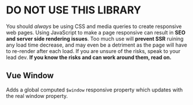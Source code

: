 # DO NOT USE THIS LIBRARY

You should _always_ be using CSS and media queries to create responsive web
pages. Using JavaScript to make a page responsive can result in **SEO and server
side rendering issues**. Too much use will **prevent SSR** ruining any load time
decrease, and may even be a detriment as the page will have to re-render after
each load. If you are unsure of the risks, speak to your lead dev. **If you know
the risks and can work around them, read on.**

## Vue Window

Adds a global computed `$window` responsive property which updates with the real
window property.
